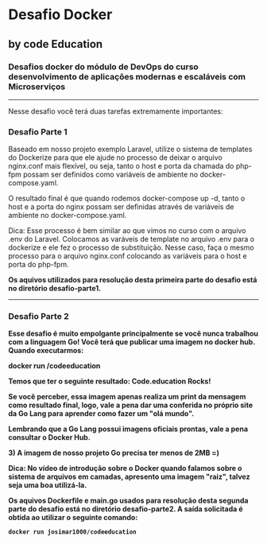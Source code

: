 # Desafio Docker
<h2>by code Education </h2> 

<h3>Desafios docker  do módulo de DevOps do curso desenvolvimento de aplicações modernas e escaláveis com Microserviços </h3>
<hr/>
  
 <p> Nesse desafio você terá duas tarefas extremamente importantes: </p>

<h3> Desafio Parte 1 </h3>
<p>Baseado em nosso projeto exemplo Laravel, utilize o sistema de templates do Dockerize para que ele ajude no processo de deixar o arquivo nginx.conf mais flexível, ou seja, tanto o host e porta da chamada do php-fpm possam ser definidos como variáveis de ambiente no docker-compose.yaml.  </p>

<p> O resultado final é que quando rodemos docker-compose up -d, tanto o host e a porta do nginx possam ser definidas através de variáveis de ambiente no docker-compose.yaml.  </p>

<p>Dica: Esse processo é bem similar ao que vimos no curso com o arquivo .env do Laravel. Colocamos as varáveis de template no arquivo .env para o dockerize e ele fez o processo de substituição. Nesse caso, faça o mesmo processo para o arquivo nginx.conf colocando as variáveis para o host e porta do php-fpm. </p>

  <p> <b> Os aquivos utilizados para resolução desta primeira parte do desafio está no diretório desafio-parte1.<b></p>

<hr/>

<h3> Desafio Parte 2 </h3>
<p> Esse desafio é muito empolgante principalmente se você nunca trabalhou com a linguagem Go!
Você terá que publicar uma imagem no docker hub. Quando executarmos: </p>

<p>docker run <seu-user>/codeeducation </p>

<p>Temos que ter o seguinte resultado: Code.education Rocks!</p>

<p>Se você perceber, essa imagem apenas realiza um print da mensagem como resultado final, logo, vale a pena dar uma conferida no próprio site da Go Lang para aprender como fazer um "olá mundo". </p>

<p>Lembrando que a Go Lang possui imagens oficiais prontas, vale a pena consultar o Docker Hub. </p>

<p>3) A imagem de nosso projeto Go precisa ter menos de 2MB =) </p>

<p>Dica: No vídeo de introdução sobre o Docker quando falamos sobre o sistema de arquivos em camadas, apresento uma imagem "raiz", talvez seja uma boa utilizá-la. </p
  
  <p> <b> Os aquivos Dockerfile e main.go usados para resolução desta segunda parte do desafio está no diretório desafio-parte2. A saída solicitada é obtida ao utilizar o seguinte comando: <b></p>
 
 ``` docker run josimar1000/codeeducation  ```



